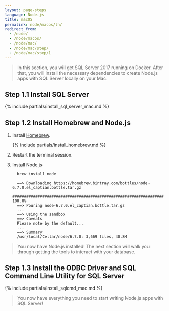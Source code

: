 ```yaml
---
layout: page-steps
language: Node.js
title: macOS
permalink: node/macos/lh/
redirect_from:
  - /node/
  - /node/macos/
  - /node/mac/
  - /node/mac/step/
  - /node/mac/step/1
---
```


> In this section, you will get SQL Server 2017 running on Docker. After that, you will install the necessary dependencies to create Node.js apps with SQL Server locally on your Mac.

## Step 1.1 Install SQL Server

{% include partials/install_sql_server_mac.md %}

## Step 1.2 Install Homebrew and Node.js

1. Install [Homebrew](https://brew.sh/).

    {% include partials/install_homebrew.md %}

2. Restart the terminal session.

3. Install Node.js

    ```terminal
      brew install node
    ```

    ```results
      ==> Downloading https://homebrew.bintray.com/bottles/node-6.7.0.el_captian.bottle.tar.gz
      ################################################################## 100.0%
      ==> Pouring node-6.7.0.el_captian.bottle.tar.gz
      ...
      ==> Using the sandbox
      ==> Caveats
      Please note by the default...
      ...
      ==> Summary
      /usr/local/Cellar/node/6.7.0: 3,669 files, 40.8M
    ```

> You now have Node.js installed! The next section will walk you through getting the tools to interact with your database.

## Step 1.3 Install the ODBC Driver and SQL Command Line Utility for SQL Server

{% include partials/install_sqlcmd_mac.md %}

> You now have everything you need to start writing Node.js apps with SQL Server!
